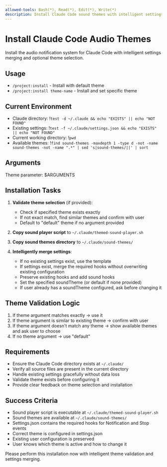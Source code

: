 ```yaml
---
allowed-tools: Bash(*), Read(*), Edit(*), Write(*)
description: Install Claude Code sound themes with intelligent settings merging and theme selection
---
```


# Install Claude Code Audio Themes

Install the audio notification system for Claude Code with intelligent settings merging and optional theme selection.

## Usage

- `/project:install` - Install with default theme
- `/project:install theme-name` - Install and set specific theme

## Current Environment

- Claude directory: !`test -d ~/.claude && echo "EXISTS" || echo "NOT FOUND"`
- Existing settings: !`test -f ~/.claude/settings.json && echo "EXISTS" || echo "NOT FOUND"`
- Current working directory: !`pwd`
- Available themes: !`find sound-themes -maxdepth 1 -type d -not -name sound-themes -not -name ".*" | sed 's|sound-themes/||' | sort`

## Arguments

Theme parameter: $ARGUMENTS

## Installation Tasks

1. **Validate theme selection** (if provided):
   - Check if specified theme exists exactly
   - If not exact match, find similar themes and confirm with user
   - Default to "default" theme if no argument provided

2. **Copy sound player script** to `~/.claude/themed-sound-player.sh`

3. **Copy sound themes directory** to `~/.claude/sound-themes/`

4. **Intelligently merge settings**:
   - If no existing settings exist, use the template
   - If settings exist, merge the required hooks without overwriting existing configuration
   - Preserve existing hooks and add sound hooks
   - Set the specified soundTheme (or default if none provided)
   - If user already has a soundTheme configured, ask before changing it

## Theme Validation Logic

1. If theme argument matches exactly → use it
2. If theme argument is similar to existing theme → confirm with user
3. If theme argument doesn't match any theme → show available themes and ask user to choose
4. If no theme argument → use "default"

## Requirements

- Ensure the Claude Code directory exists at `~/.claude/`
- Verify all source files are present in the current directory  
- Handle existing settings gracefully without data loss
- Validate theme exists before configuring it
- Provide clear feedback on theme selection and installation

## Success Criteria

- Sound player script is executable at `~/.claude/themed-sound-player.sh`
- Sound themes are available at `~/.claude/sound-themes/`
- Settings.json contains the required hooks for Notification and Stop events
- Correct theme is configured in settings.json
- Existing user configuration is preserved
- User knows which theme is active and how to change it

Please perform this installation now with intelligent theme validation and settings merging.